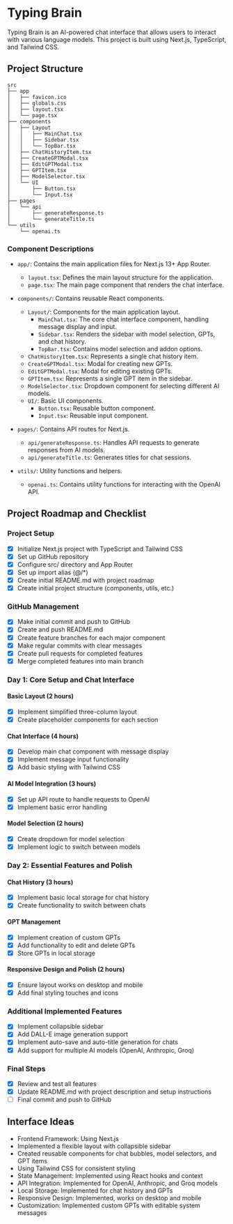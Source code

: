 # Typing Brain

Typing Brain is an AI-powered chat interface that allows users to interact with various language models. This project is built using Next.js, TypeScript, and Tailwind CSS.

## Project Structure

```
src
├── app
│   ├── favicon.ico
│   ├── globals.css
│   ├── layout.tsx
│   └── page.tsx
├── components
│   ├── Layout
│   │   ├── MainChat.tsx
│   │   ├── Sidebar.tsx
│   │   └── TopBar.tsx
│   ├── ChatHistoryItem.tsx
│   ├── CreateGPTModal.tsx
│   ├── EditGPTModal.tsx
│   ├── GPTItem.tsx
│   ├── ModelSelector.tsx
│   └── UI
│       ├── Button.tsx
│       └── Input.tsx
├── pages
│   └── api
│       ├── generateResponse.ts
│       └── generateTitle.ts
└── utils
    └── openai.ts
```

### Component Descriptions

- `app/`: Contains the main application files for Next.js 13+ App Router.
  - `layout.tsx`: Defines the main layout structure for the application.
  - `page.tsx`: The main page component that renders the chat interface.

- `components/`: Contains reusable React components.
  - `Layout/`: Components for the main application layout.
    - `MainChat.tsx`: The core chat interface component, handling message display and input.
    - `Sidebar.tsx`: Renders the sidebar with model selection, GPTs, and chat history.
    - `TopBar.tsx`: Contains model selection and addon options.
  - `ChatHistoryItem.tsx`: Represents a single chat history item.
  - `CreateGPTModal.tsx`: Modal for creating new GPTs.
  - `EditGPTModal.tsx`: Modal for editing existing GPTs.
  - `GPTItem.tsx`: Represents a single GPT item in the sidebar.
  - `ModelSelector.tsx`: Dropdown component for selecting different AI models.
  - `UI/`: Basic UI components.
    - `Button.tsx`: Reusable button component.
    - `Input.tsx`: Reusable input component.

- `pages/`: Contains API routes for Next.js.
  - `api/generateResponse.ts`: Handles API requests to generate responses from AI models.
  - `api/generateTitle.ts`: Generates titles for chat sessions.

- `utils/`: Utility functions and helpers.
  - `openai.ts`: Contains utility functions for interacting with the OpenAI API.

## Project Roadmap and Checklist

### Project Setup
- [x] Initialize Next.js project with TypeScript and Tailwind CSS
- [x] Set up GitHub repository
- [x] Configure src/ directory and App Router
- [x] Set up import alias (@/*)
- [x] Create initial README.md with project roadmap
- [x] Create initial project structure (components, utils, etc.)

### GitHub Management
- [x] Make initial commit and push to GitHub
- [x] Create and push README.md
- [x] Create feature branches for each major component
- [x] Make regular commits with clear messages
- [x] Create pull requests for completed features
- [x] Merge completed features into main branch

### Day 1: Core Setup and Chat Interface
#### Basic Layout (2 hours)
- [x] Implement simplified three-column layout
- [x] Create placeholder components for each section

#### Chat Interface (4 hours)
- [x] Develop main chat component with message display
- [x] Implement message input functionality
- [x] Add basic styling with Tailwind CSS

#### AI Model Integration (3 hours)
- [x] Set up API route to handle requests to OpenAI
- [x] Implement basic error handling

#### Model Selection (2 hours)
- [x] Create dropdown for model selection
- [x] Implement logic to switch between models

### Day 2: Essential Features and Polish
#### Chat History (3 hours)
- [x] Implement basic local storage for chat history
- [x] Create functionality to switch between chats

#### GPT Management
- [x] Implement creation of custom GPTs
- [x] Add functionality to edit and delete GPTs
- [x] Store GPTs in local storage

#### Responsive Design and Polish (2 hours)
- [x] Ensure layout works on desktop and mobile
- [x] Add final styling touches and icons

### Additional Implemented Features
- [x] Implement collapsible sidebar
- [x] Add DALL-E image generation support
- [x] Implement auto-save and auto-title generation for chats
- [x] Add support for multiple AI models (OpenAI, Anthropic, Groq)

### Final Steps
- [x] Review and test all features
- [x] Update README.md with project description and setup instructions
- [ ] Final commit and push to GitHub

## Interface Ideas

- Frontend Framework: Using Next.js
- Implemented a flexible layout with collapsible sidebar
- Created reusable components for chat bubbles, model selectors, and GPT items
- Using Tailwind CSS for consistent styling
- State Management: Implemented using React hooks and context
- API Integration: Implemented for OpenAI, Anthropic, and Groq models
- Local Storage: Implemented for chat history and GPTs
- Responsive Design: Implemented, works on desktop and mobile
- Customization: Implemented custom GPTs with editable system messages